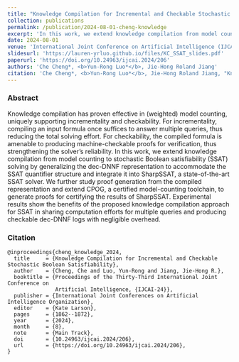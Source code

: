 ```yaml
---
title: "Knowledge Compilation for Incremental and Checkable Stochastic Boolean Satisfiability"
collection: publications
permalink: /publication/2024-08-01-cheng-knowledge
excerpt: 'In this work, we extend knowledge compilation from model counting to stochastic Boolean satisfiability (SSAT) solving by generalizing the dec-DNNF representation to accommodate the SSAT quantifier structure and integrate it into SharpSSAT, a state-of-the-art SSAT solver. We further study proof generation from the compiled representation and extend CPOG, a certified model-counting toolchain, to generate proofs for certifying the results of SharpSSAT.'
date: 2024-08-01
venue: 'International Joint Conference on Artificial Intelligence (IJCAI)'
slidesurl: 'https://lauren-yrluo.github.io/files/KC_SSAT_slides.pdf'
paperurl: 'https://doi.org/10.24963/ijcai.2024/206'
authors: 'Che Cheng*, <b>Yun-Rong Luo*</b>, Jie-Hong Roland Jiang' 
citation: 'Che Cheng*, <b>Yun-Rong Luo*</b>, Jie-Hong Roland Jiang, "Knowledge Compilation for Incremental and Checkable Stochastic Boolean Satisfiability." 2024 International Joint Conference on Artificial Intelligence (IJCAI), 2024'
---
```


### Abstract
Knowledge compilation has proven effective in (weighted) model counting, uniquely supporting incrementality and checkability. For incrementality, compiling an input formula once suffices to answer multiple queries, thus reducing the total solving effort. For checkability, the compiled formula is amenable to producing machine-checkable proofs for verification, thus strengthening the solver’s reliability. In this work, we extend knowledge compilation from model counting to stochastic Boolean satisfiability (SSAT) solving by generalizing the dec-DNNF representation to accommodate the SSAT quantifier structure and integrate it into SharpSSAT, a state-of-the-art SSAT solver. We further study proof generation from the compiled representation and extend CPOG, a certified model-counting toolchain, to generate proofs for certifying the results of SharpSSAT. Experimental results show the benefits of the proposed knowledge compilation approach for SSAT in sharing computation efforts for multiple queries and producing checkable dec-DNNF logs with negligible overhead.

### Citation
```
@inproceedings{cheng_knowledge_2024,
  title     = {Knowledge Compilation for Incremental and Checkable Stochastic Boolean Satisfiability},
  author    = {Cheng, Che and Luo, Yun-Rong and Jiang, Jie-Hong R.},
  booktitle = {Proceedings of the Thirty-Third International Joint Conference on
               Artificial Intelligence, {IJCAI-24}},
  publisher = {International Joint Conferences on Artificial Intelligence Organization},
  editor    = {Kate Larson},
  pages     = {1862--1872},
  year      = {2024},
  month     = {8},
  note      = {Main Track},
  doi       = {10.24963/ijcai.2024/206},
  url       = {https://doi.org/10.24963/ijcai.2024/206},
}
```